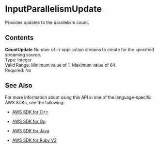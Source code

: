 # InputParallelismUpdate<a name="API_InputParallelismUpdate"></a>

Provides updates to the parallelism count\.

## Contents<a name="API_InputParallelismUpdate_Contents"></a>

 **CountUpdate**   <a name="analytics-Type-InputParallelismUpdate-CountUpdate"></a>
Number of in\-application streams to create for the specified streaming source\.  
Type: Integer  
Valid Range: Minimum value of 1\. Maximum value of 64\.  
Required: No

## See Also<a name="API_InputParallelismUpdate_SeeAlso"></a>

For more information about using this API in one of the language\-specific AWS SDKs, see the following:

+  [AWS SDK for C\+\+](http://docs.aws.amazon.com/goto/SdkForCpp/kinesisanalytics-2015-08-14/InputParallelismUpdate) 

+  [AWS SDK for Go](http://docs.aws.amazon.com/goto/SdkForGoV1/kinesisanalytics-2015-08-14/InputParallelismUpdate) 

+  [AWS SDK for Java](http://docs.aws.amazon.com/goto/SdkForJava/kinesisanalytics-2015-08-14/InputParallelismUpdate) 

+  [AWS SDK for Ruby V2](http://docs.aws.amazon.com/goto/SdkForRubyV2/kinesisanalytics-2015-08-14/InputParallelismUpdate) 